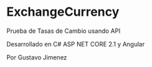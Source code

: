 # ExchangeCurrency
Prueba de Tasas de Cambio usando API

Desarrollado en C# ASP NET CORE 2.1 y Angular

Por Gustavo Jimenez
